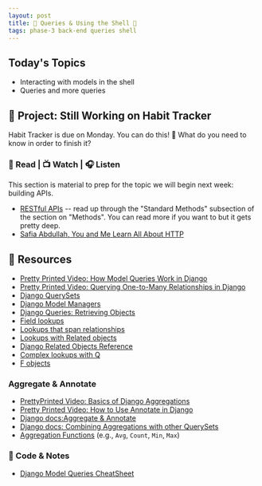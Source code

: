 ```yaml
---
layout: post
title: 🐝 Queries & Using the Shell 🐝
tags: phase-3 back-end queries shell
---
```


## Today's Topics

- Interacting with models in the shell
- Queries and more queries

## 🎯 Project: Still Working on Habit Tracker

Habit Tracker is due on Monday. You can do this! 💪 What do you need to know in order to finish it?

### 📖 Read | 📺 Watch | 🎧 Listen

This section is material to prep for the topic we will begin next week: building APIs.

- [RESTful APIs](https://restful-api-design.readthedocs.io/en/latest/intro.html) -- read up through the "Standard Methods" subsection of the section on "Methods". You can read more if you want to but it gets pretty deep.
- [Safia Abdullah, You and Me Learn All About HTTP](https://dev.to/captainsafia/you-and-me-learn-all-about-http-with-safia-abdalla-3nd0)

## 🔖 Resources

- [Pretty Printed Video: How Model Queries Work in Django](https://youtu.be/WimXjp0ryOo)
- [Pretty Printed Video: Querying One-to-Many Relationships in Django](https://youtu.be/iwNBwG8RBok )
- [Django QuerySets](https://docs.djangoproject.com/en/3.2/topics/db/queries/#retrieving-objects)
- [Django Model Managers](https://docs.djangoproject.com/en/3.2/topics/db/managers)
- [Django Queries: Retrieving Objects](https://docs.djangoproject.com/en/3.2/topics/db/queries/#retrieving-objects)
- [Field lookups](https://docs.djangoproject.com/en/3.2/topics/db/queries/#field-lookups)
- [Lookups that span relationships](https://docs.djangoproject.com/en/3.2/topics/db/queries/#lookups-that-span-relationships)
- [Lookups with Related objects](https://docs.djangoproject.com/en/3.2/topics/db/queries/#related-objects)
- [Django Related Objects Reference](https://docs.djangoproject.com/en/3.2/ref/models/relations/#related-objects-reference)
- [Complex lookups with Q](https://docs.djangoproject.com/en/3.2/topics/db/queries/#complex-lookups-with-q-objects)
- [F objects](https://docs.djangoproject.com/en/3.2/ref/models/expressions/#django.db.models.F)

### Aggregate & Annotate

- [PrettyPrinted Video: Basics of Django Aggregations](https://youtu.be/2MFAV-arSuI)
- [Pretty Printed Video: How to Use Annotate in Django](https://youtu.be/KbwmdKl-QbI)
- [Django docs:Aggregate & Annotate](https://docs.djangoproject.com/en/3.2/topics/db/aggregation/)
- [Django docs: Combining Aggregations with other QuerySets](https://docs.djangoproject.com/en/3.2/topics/db/aggregation/#s-aggregations-and-other-queryset-clauses)
- [Aggregation Functions](https://docs.djangoproject.com/en/3.1/ref/models/querysets/#aggregation-functions) (e.g., `Avg`, `Count`, `Min`, `Max`)

### 🦉 Code & Notes

- [Django Model Queries CheatSheet](https://github.com/Momentum-Team-8/notes/blob/main/django-queries.md)
